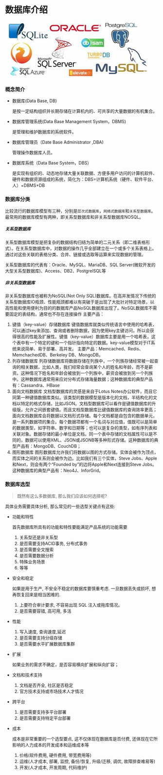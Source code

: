 
<!-- tags:  -->
<!-- created: 2020-08-22 16:00 -->

# 数据库介绍

![](./2020.08.22-DB-enum.jpg)

<!-- more -->

### 概念简介

- 数据库(Data Base, DB)

    是按一定结构组织并长期存储在计算机内的、可共享的大量数据的有机集合。

- 数据库管理系统(Data Base Management System，DBMS)

    是管理和维护数据库的系统软件。

- 数据库管理员（Date Base Administrator ,DBA)

    管理操作数据库人员。

- 数据库系统（Data Base System，DBS）
  
    是实现有组织的、动态地存储大量关联数据、方便多用户访问的计算机软件、硬件和数据资源组成的系统，简化为：DBS=计算机系统（硬件、软件平台、人）+DBMS+DB

### 数据库分类

比较流行的数据库模型有三种，分别是`层次式数据库`，`网络式数据库`和`关系型数据库`。最常用的数据库模型有两种，即关系型数据库和非关系型数据库NOSQL。

##### 关系型数据库

关系型数据库模型是把复杂的数据结构归结为简单的二元关系（即二维表格形式）。在关系型数据库中，对数据的操作几乎全部建立在一个或多个关系表格上。通过对这些关联的表格分类、合并、链接或选取等运算来实现数据的管理。

关系型数据库的代表有：Oracle、MySQL、MariaDB、SQL Server(微软开发的大型关系型数据库)、Access、DB2、PostgrelSQL等

##### 非关系型数据库

非关系型数据库也被称为NoSQL(Not Only SQL)数据库。在高并发情况下传统的关系型数据库IO瓶颈、性能瓶颈都难以有突破于是出现了大批针对特定场景，以高性能和使用便利为目的的数据库产品NoSQL数据库出现了。NoSQL数据库不需要固定的表结构，通常也不存在连接操作
主要产品：

1. 键值（key-value）存储数据库
    键值数据库就类似传统语言中使用的哈希表，可以通过key来添加、查询或者删除数据，因为使用key主键访问，所以会获得很高的性能及扩展性。键值（key-value）数据库主要是用一个哈希表，这个表中有一个特定的键和一个指针指向特定的数据。key-value模型对于IT系统来说简单、易于部署、高并发。
    主要产品：Memcached、Redis、MemchachedDB、Berkeley DB、MongoDB。
2. 列存储数据库
    列存储数据库将数据存储在列族中，一个列族存储经常被一起查询的相关数据，比如人类，我们经常会查询某个人的姓名和年龄，而不是薪资。这种情况下姓名和年龄会被放到一个列族中，薪资会被放到另一个列族中。这种数据库通常用来应对分布式存储海量数据；这种数据库的典型产品有：Cassandra、HBase
3. 面向文档数据库
    文档型数据库的灵感是来自于Lotus Notes办公软件，而且它同第一种键值数据库类似。该类型的数据模型是版本化的文档，半结构化的文档以特定的格式存储，比如JSON。文档型数据库可以看作是键值数据库的升级版，允许之间嵌套键值。而且文档型数据库比键值数据库的查询效率更高；
    面向文档数据库会将数据以文档形式存储。每个文档都是自包含的数据单元，是一系列数据项的集合。每个数据项都有一个名词与对应值，值既可以是简单的数据类型，如字符串、数字和日期等；也可以是复杂的类型，如有序列表和关联对象。数据存储的最小单位是文档，同一个表中存储的文档属性可以是不同的，数据可以使用XML、JSON或JSONB等多种形式存储。这种数据库的典型产品有：MongoDB、CouchDB；
4. 图形数据库
    图形数据库允许我们将数据以图的方式存储。实体会被作为顶点，而实体之间的关系则会被作为边。比如我们有三个实体，Steve Jobs、Apple和Next，则会有两个“Founded by”的边将Apple和Next连接到Steve Jobs。这种数据库的典型产品有：Neo4J、InforGrid。

### 数据库选型

> 既然有这么多数据库, 那么我们应该如何选择呢?

具体业务需要具体分析, 那么常见的一些选型关键点有这些:

- 功能和特性

  首先数据库所具有的功能和特性要能满足产品系统的功能需要
  1. 关系型还是非关系型
  2. 是否需要支持ACID事务, 分布式事务
  3. 是否需要全文搜索
  4. 是否需要数据分析
  5. 特殊业务场景
  6. 等等

- 安全和稳定

  如果是用于生产, 不安全不稳定的数据库要慎重考虑. 一旦数据丢失或损坏, 想再恢复回来是相当困难的.

  1. 上要符合审计要求, 不容易出现 SQL 注入或拖库情况。
  2. 是否需要容错, 高可用, 多活

- 性能

  1. 写入速度, 查询速度,延迟
  2. 是否需要支持分级存储
  3. 是否需要水平扩展数据库集群

- 扩展

  如果业务的需求不确定，是否容易横向扩展和纵向扩容；

- 文档和技术支持

  1. 文档是否齐全, 社区是否稳定
  2. 官方技术支持或市场技术人才情况

- 跨平台

  1. 是否需要支持多平台部署
  2. 是否需要支持特定平台部署

- 成本

  成本是非常重要的一个选型要点, 这不仅体现在数据库是否付费, 还体现在它所影响的人力成本的开发成本和运维成本等

  1. 价格(软件费用, 硬件费用, 带宽费用等)
  2. 运维(人才成本, 部署, 监控, 备份/恢复, 升级/迁移, 调优, 故障排查难易等)
  3. 开发(人才成本, 开发周期, 代码维护)
